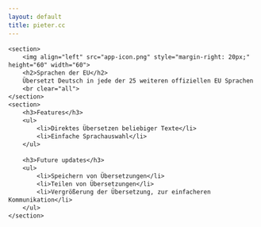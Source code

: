```yaml
---
layout: default
title: pieter.cc
---
```


<div id="content">

	<section>
		<img align="left" src="app-icon.png" style="margin-right: 20px;" height="60" width="60">
		<h2>Sprachen der EU</h2>
		Übersetzt Deutsch in jede der 25 weiteren offiziellen EU Sprachen
		<br clear="all">
	</section>
	<section>
		<h3>Features</h3>
		<ul>
			<li>Direktes Übersetzen beliebiger Texte</li>
			<li>Einfache Sprachauswahl</li>
		</ul>

		<h3>Future updates</h3>
		<ul>
			<li>Speichern von Übersetzungen</li>
			<li>Teilen von Übersetzungen</li>
			<li>Vergrößerung der Übersetzung, zur einfacheren Kommunikation</li>
		</ul>
	</section>
</div>
